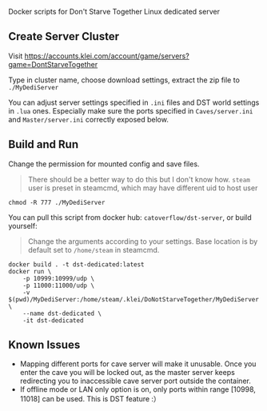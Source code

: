 Docker scripts for Don't Starve Together Linux dedicated server

## Create Server Cluster

Visit https://accounts.klei.com/account/game/servers?game=DontStarveTogether

Type in cluster name, choose download settings, extract the zip file to `./MyDediServer`

You can adjust server settings specified in `.ini` files and DST world settings in `.lua` ones. Especially make sure the ports specified in `Caves/server.ini` and `Master/server.ini` correctly exposed below.

## Build and Run

Change the permission for mounted config and save files.

> There should be a better way to do this but I don't know how. `steam` user is preset in steamcmd, which may have different uid to host user

~~~~shell
chmod -R 777 ./MyDediServer
~~~~

You can pull this script from docker hub: `catoverflow/dst-server`, or build yourself:

> Change the arguments according to your settings. Base location is by default set to `/home/steam` in steamcmd.

~~~~shell
docker build . -t dst-dedicated:latest
docker run \
    -p 10999:10999/udp \
    -p 11000:11000/udp \
    -v $(pwd)/MyDediServer:/home/steam/.klei/DoNotStarveTogether/MyDediServer \
    --name dst-dedicated \
    -it dst-dedicated
~~~~


## Known Issues

- Mapping different ports for cave server will make it unusable. Once you enter the cave you will be locked out, as the master server keeps redirecting you to inaccessible cave server port outside the container.
- If offline mode or LAN only option is on, only ports within range [10998, 11018] can be used. This is DST feature :）
